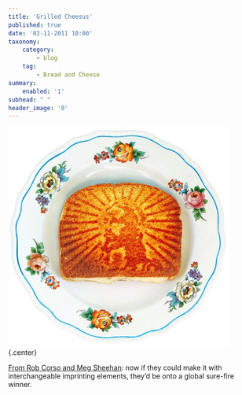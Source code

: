 ```yaml
---
title: 'Grilled Cheesus'
published: true
date: '02-11-2011 10:00'
taxonomy:
    category:
        - blog
    tag:
        - Bread and Cheese
summary:
    enabled: '1'
subhead: " "
header_image: '0'
---
```


![A piece of toast with a picture of Jesus burnt into the surface](6281678827_672ae7f70f_z.jpg){.center}

[From Rob Corso and Meg Sheehan](https://laughingsquid.com/grilled-cheesus-sandwich-press-imprints-image-of-jesus-on-bread/): now if they could make it with interchangeable imprinting elements, they’d be onto a global sure-fire winner.
